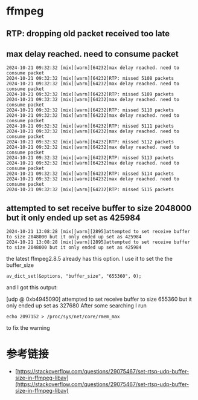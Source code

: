 # ffmpeg

## RTP: dropping old packet received too late

## max delay reached. need to consume packet

```
2024-10-21 09:32:32 [mix][warn][64232]max delay reached. need to consume packet
2024-10-21 09:32:32 [mix][warn][64232]RTP: missed 5108 packets
2024-10-21 09:32:32 [mix][warn][64232]max delay reached. need to consume packet
2024-10-21 09:32:32 [mix][warn][64232]RTP: missed 5109 packets
2024-10-21 09:32:32 [mix][warn][64232]max delay reached. need to consume packet
2024-10-21 09:32:32 [mix][warn][64232]RTP: missed 5110 packets
2024-10-21 09:32:32 [mix][warn][64232]max delay reached. need to consume packet
2024-10-21 09:32:32 [mix][warn][64232]RTP: missed 5111 packets
2024-10-21 09:32:32 [mix][warn][64232]max delay reached. need to consume packet
2024-10-21 09:32:32 [mix][warn][64232]RTP: missed 5112 packets
2024-10-21 09:32:32 [mix][warn][64232]max delay reached. need to consume packet
2024-10-21 09:32:32 [mix][warn][64232]RTP: missed 5113 packets
2024-10-21 09:32:32 [mix][warn][64232]max delay reached. need to consume packet
2024-10-21 09:32:32 [mix][warn][64232]RTP: missed 5114 packets
2024-10-21 09:32:32 [mix][warn][64232]max delay reached. need to consume packet
2024-10-21 09:32:32 [mix][warn][64232]RTP: missed 5115 packets
```

## attempted to set receive buffer to size 2048000 but it only ended up set as 425984

```
2024-10-21 13:08:28 [mix][warn][2895]attempted to set receive buffer to size 2048000 but it only ended up set as 425984
2024-10-21 13:08:28 [mix][warn][2895]attempted to set receive buffer to size 2048000 but it only ended up set as 425984
```

the latest ffmpeg2.8.5 already has this option. I use it to set the the buffer_size
```
av_dict_set(&options, "buffer_size", "655360", 0);
```
and I got this output:

[udp @ 0xb4945090] attempted to set receive buffer to size 655360 but it only ended up set as 327680 After some searching I run
```
echo 2097152 > /proc/sys/net/core/rmem_max
```
to fix the warning

# 参考链接

- [https://stackoverflow.com/questions/29075467/set-rtsp-udp-buffer-size-in-ffmpeg-libav](https://stackoverflow.com/questions/29075467/set-rtsp-udp-buffer-size-in-ffmpeg-libav)

